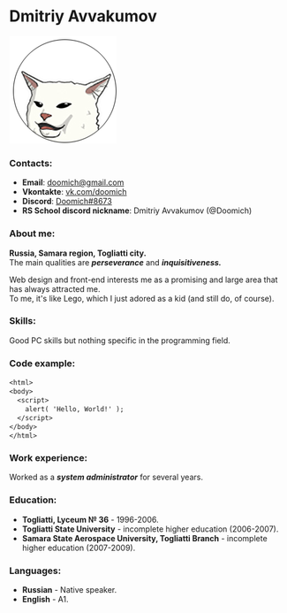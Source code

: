 # Dmitriy Avvakumov
![:3](https://raw.githubusercontent.com/Doomich/rsschool-cv/gh-pages/cv_avatar.png)
### Contacts:
* **Email**:		doomich@gmail.com
* **Vkontakte**:	[vk.com/doomich](https://vk.com/doomich)
* **Discord**:		[Doomich#8673](https://discordapp.com/users/324600178646450188)
* **RS School discord nickname**: Dmitriy Avvakumov (@Doomich)

### About me:
**Russia, Samara region, Togliatti city.**  
The main qualities are ***perseverance*** and ***inquisitiveness.***  

Web design and front-end interests me as a promising and large area that has always attracted me.  
To me, it's like Lego, which I just adored as a kid (and still do, of course).
### Skills:
Good PC skills but nothing specific in the programming field.
### Code example:
```
<html>
<body>
  <script>
    alert( 'Hello, World!' );
  </script>
</body>
</html>
```
### Work experience:
Worked as a ***system administrator*** for several years.  
### Education:
* **Togliatti, Lyceum № 36** - 1996-2006.
* **Togliatti State University** - incomplete higher education (2006-2007).
* **Samara State Aerospace University, Togliatti Branch** - incomplete higher education (2007-2009).

### Languages:
* **Russian** - Native speaker.
* **English** - A1.